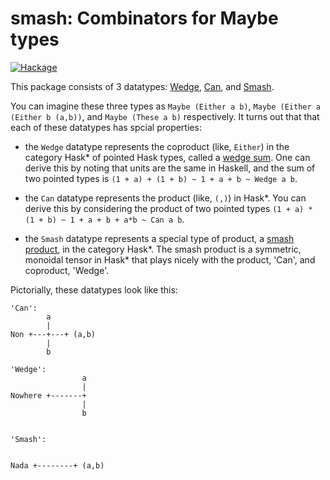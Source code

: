 # smash: Combinators for Maybe types

[![Hackage](https://img.shields.io/hackage/v/smash.svg)](https://hackage.haskell.org/package/smash)

This package consists of 3 datatypes: [Wedge](https://hackage.haskell.org/package/smash/docs/Data-Wedge.html), [Can](https://hackage.haskell.org/package/smash/docs/Data-Can.html), and [Smash](https://hackage.haskell.org/package/smash/docs/Data-Smash.html).

You can imagine these three types as `Maybe (Either a b)`, `Maybe (Either a (Either b (a,b))`, and `Maybe (These a b)` respectively. It turns out that that each of these datatypes has spcial properties:

- the `Wedge` datatype represents the coproduct (like, `Either`) in the category Hask* of pointed Hask types, called a [wedge sum](https://ncatlab.org/nlab/show/wedge+sum). One can derive this by noting that units are the same in Haskell, and the sum of two pointed types is `(1 + a) + (1 + b) ~ 1 + a + b ~ Wedge a b`.

- the `Can` datatype represents the product (like, `(,)`) in Hask*. You can derive this by considering the product of two pointed types `(1 + a) * (1 + b) ~ 1 + a + b + a*b ~ Can a b`.

- the `Smash` datatype represents a special type of product, a
[smash product](https://ncatlab.org/nlab/show/smash+product), in the category Hask\*.  The smash product is a symmetric, monoidal tensor in Hask* that plays nicely with the product, 'Can', and coproduct, 'Wedge'.


Pictorially, these datatypes look like this:

```
'Can':
        a
        |
Non +---+---+ (a,b)
        |
        b

'Wedge':
                a
                |
Nowhere +-------+
                |
                b


'Smash':


Nada +--------+ (a,b)
```
